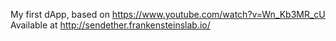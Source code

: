 My first dApp, based on https://www.youtube.com/watch?v=Wn_Kb3MR_cU
Available at http://sendether.frankensteinslab.io/
